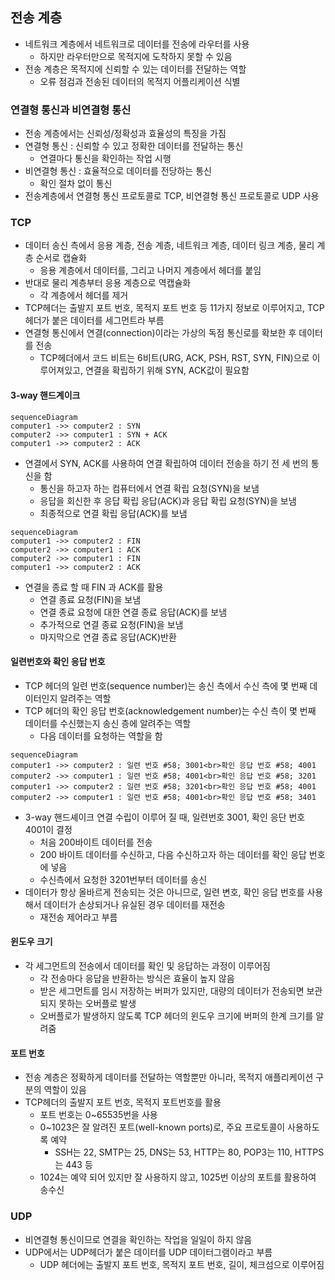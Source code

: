 ## 전송 계층
- 네트워크 계층에서 네트워크로 데이터를 전송에 라우터를 사용
    - 하지만 라우터만으로 목적지에 도착하지 못할 수 있음
- 전송 계층은 목적지에 신뢰할 수 있는 데이터를 전달하는 역할
    - 오류 점검과 전송된 데이터의 목적지 어플리케이션 식별

### 연결형 통신과 비연결형 통신
- 전송 계층에서는 신뢰성/정확성과 효율성의 특징을 가짐
- 연결형 통신 : 신뢰할 수 있고 정확한 데이터를 전달하는 통신
    - 연결마다 통신을 확인하는 작업 시행
- 비연결형 통신 : 효율적으로 데이터를 전당하는 통신
    - 확인 절차 없이 통신
- 전송계층에서 연결형 통신 프로토콜로 TCP, 비연결형 통신 프로토콜로 UDP 사용

### TCP
- 데이터 송신 측에서 응용 계층, 전송 계층, 네트워크 계층, 데이터 링크 계층, 물리 계층 순서로 캡슐화
    - 응용 계층에서 데이터를, 그리고 나머지 계층에서 헤더를 붙임
- 반대로 물리 계층부터 응용 계층으로 역캡슐화
    - 각 계층에서 헤더를 제거
- TCP헤더는 출발지 포트 번호, 목적지 포트 번호 등 11가지 정보로 이루어지고, TCP헤더가 붙은 데이터를 세그먼트라 부름
- 연결형 통신에서 연결(connection)이라는 가상의 독점 통신로를 확보한 후 데이터를 전송
    - TCP헤더에서 코드 비트는 6비트(URG, ACK, PSH, RST, SYN, FIN)으로 이루어져있고, 연결을 확립하기 위해 SYN, ACK값이 필요함

#### 3-way 핸드계이크
```mermaid
sequenceDiagram
computer1 ->> computer2 : SYN
computer2 ->> computer1 : SYN + ACK
computer1 ->> computer2 : ACK
```

- 연결에서 SYN, ACK를 사용하여 연결 확립하여 데이터 전송을 하기 전 세 번의 통신을 함
    - 통신을 하고자 하는 컴퓨터에서 연결 확립 요청(SYN)을 보냄
    - 응답을 회신한 후 응답 확립 응답(ACK)과 응답 확립 요청(SYN)을 보냄
    - 최종적으로 연결 확립 응답(ACK)를 보냄

```mermaid
sequenceDiagram
computer1 ->> computer2 : FIN
computer2 ->> computer1 : ACK
computer2 ->> computer1 : FIN
computer1 ->> computer2 : ACK
```

- 연결을 종료 할 때 FIN 과 ACK를 활용
    - 연결 종료 요청(FIN)을 보냄
    - 연결 종료 요청에 대한 연결 종료 응답(ACK)를 보냄
    - 추가적으로 연결 종료 요청(FIN)을 보냄
    - 마지막으로 연결 종료 응답(ACK)반환

#### 일련번호와 확인 응답 번호
- TCP 헤더의 일련 번호(sequence number)는 송신 측에서 수신 측에 몇 번째 데이터인지 알려주는 역할
- TCP 헤더의 확인 응답 번호(acknowledgement number)는 수신 측이 몇 번째 데이터를 수신했는지 송신 층에 알려주는 역할
    - 다음 데이터를 요청하는 역할을 함

```mermaid
sequenceDiagram
computer1 ->> computer2 : 일련 번호 #58; 3001<br>확인 응답 번호 #58; 4001
computer2 ->> computer1 : 일련 번호 #58; 4001<br>확인 응답 번호 #58; 3201
computer1 ->> computer2 : 일련 번호 #58; 3201<br>확인 응답 번호 #58; 4001
computer2 ->> computer1 : 일련 번호 #58; 4001<br>확인 응답 번호 #58; 3401
```

- 3-way 핸드셰이크 연결 수립이 이루어 질 때, 일련번호 3001, 확인 응단 번호 4001이 결정
    - 처음 200바이트 데이터를 전송
    - 200 바이트 데이터를 수신하고, 다음 수신하고자 하는 데이터를 확인 응답 번호에 넣음
    - 수신측에서 요청한 3201번부터 데이터를 송신
- 데이터가 항상 올바르게 전송되는 것은 아니므로, 일련 변호, 확인 응답 번호를 사용해서 데이터가 손상되거나 유실된 경우 데이터를 재전송
    - 재전송 제어라고 부름

#### 윈도우 크기
- 각 세그먼트의 전송에서 데이터를 확인 및 응답하는 과정이 이루어짐
    - 각 전송마다 응답을 반환하는 방식은 효율이 높지 않음
    - 받은 세그먼트를 임시 저장하는 버퍼가 있지만, 대량의 데이터가 전송되면 보관되지 못하는 오버플로 발생
    - 오버플로가 발생하지 않도록 TCP 헤더의 윈도우 크기에 버퍼의 한계 크기를 알려줌

#### 포트 번호
- 전송 계층은 정확하게 데이터를 전달하는 역할뿐만 아니라, 목적지 애플리케이션 구분의 역할이 있음
- TCP헤더의 출발지 포트 번호, 목적지 포트번호를 활용
    - 포트 번호는 0~65535번을 사용
    - 0~1023은 잘 알려진 포트(well-known ports)로, 주요 프로토콜이 사용하도록 예약
        - SSH는 22, SMTP는 25, DNS는 53, HTTP는 80, POP3는 110, HTTPS는 443 등
    - 1024는 예약 되어 있지만 잘 사용하지 않고, 1025번 이상의 포트를 활용하여 송수신

### UDP
- 비연결형 통신이므로 연결을 확인하는 작업을 일일이 하지 않음
- UDP에서는 UDP헤더가 붙은 데이터를 UDP 데이터그램이라고 부름
    - UDP 헤더에는 출발지 포트 번호, 목적지 포트 번호, 길이, 체크섬으로 이루어짐
